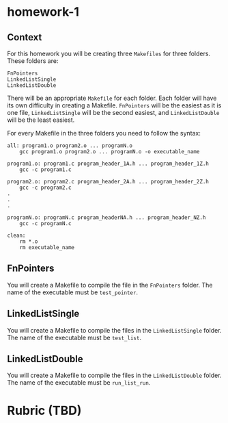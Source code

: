 # homework-1
## Context
For this homework you will be creating three `Makefiles` for three folders. These folders are:
    
    FnPointers
    LinkedListSingle
    LinkedListDouble
    
There will be an appropriate `Makefile` for each folder. Each folder will have its own difficulty in creating a Makefile. `FnPointers` will be the easiest as it is one file, `LinkedListSingle` will be the second easiest, and `LinkedListDouble` will be the least easiest. 

For every Makefile in the three folders you need to follow the syntax:

    all: program1.o program2.o ... programN.o
        gcc program1.o program2.o ... programN.o -o executable_name
        
    program1.o: program1.c program_header_1A.h ... program_header_1Z.h
        gcc -c program1.c
        
    program2.o: program2.c program_header_2A.h ... program_header_2Z.h
        gcc -c program2.c
    .
    .
    .
    
    programN.o: programN.c program_headerNA.h ... program_header_NZ.h
        gcc -c programN.c
        
    clean:
        rm *.o
        rm executable_name
        
## FnPointers

You will create a Makefile to compile the file in the `FnPointers` folder. The name of the executable must be `test_pointer`.

## LinkedListSingle

You will create a Makefile to compile the files in the `LinkedListSingle` folder. The name of the executable must be `test_list`.

## LinkedListDouble

You will create a Makefile to compile the files in the `LinkedListDouble` folder. The name of the executable must be `run_list_run`.

# Rubric (TBD)
